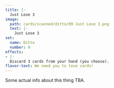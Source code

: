 ```yaml
---
title: |-
  Just Lose 3
image: 
  path: cards/scanned/ditto/09 Just Lose 3.png
  text: |-
    Just Lose 3
set:
  name: Ditto
  number: 9
effects: 
- |-
  Discard 3 cards from your hand (you choose).
flavor-text: We need you to lose cards!
---
```

Some actual info about this thing TBA.
